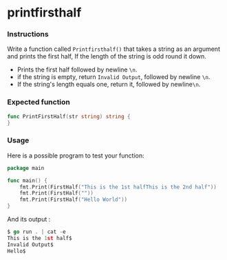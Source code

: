 # printfirsthalf

### Instructions

Write a function called `Printfirsthalf()` that takes a string as an argument and prints the first half, 
If the length of the string is odd round it down.

- Prints the first half followed by newline `\n`.
- if the string is empty, return `Invalid Output`, followed by newline `\n`.
- If the string's length equals one, return it, followed by newline`\n`.

### Expected function

```go
func PrintFirstHalf(str string) string {
}
```

### Usage

Here is a possible program to test your function:

```go
package main

func main() {
    fmt.Print(FirstHalf("This is the 1st halfThis is the 2nd half"))
    fmt.Print(FirstHalf(""))
    fmt.Print(FirstHalf("Hello World"))
}
```

And its output :

```go
$ go run . | cat -e
This is the 1st half$
Invalid Output$
Hello$
```
